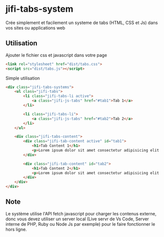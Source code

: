 # jifi-tabs-system
Crée simplement et facilement un systeme de tabs (HTML, CSS et Js) dans vos sites ou applications web

## Utilisation

Ajouter le fichier css et javascript dans votre page
```html
<link rel="stylesheet" href="dist/tabs.css">
<script src="dist/tabs.js"></script>
```

Simple utilisation

```html
<div class="jifi-tabs-systems">
    <ul class="jifi-tabs">
        <li class="jifi-tabs-li active">
            <a class="jifi-js-tabs" href="#tab1">Tab 1</a>
        </li>

        <li class="jifi-tabs-li">
            <a class="jifi-js-tabs" href="#tab2">Tab 2</a>
        </li>
    </ul>

    <div class="jifi-tabs-content">
        <div class="jifi-tab-content active" id="tab1">
            <h1>Tab Content 1</h1>
            <p>Lorem ipsum dolor sit amet consectetur adipisicing elit.</p>
        </div>

        <div class="jifi-tab-content" id="tab2">
            <h1>Tab Content 2</h1>
            <p>Lorem ipsum dolor sit amet consectetur adipisicing elit.</p>
        </div>
    </div>
</div>
```

## Note

Le système utilise l'API fetch javascript pour charger les contenus externe, donc vous devez utiliser un server local (Live servr de Vs Code, Server interne de PHP, Ruby ou Node Js par exemple) pour le faire fonctionner le hors ligne.